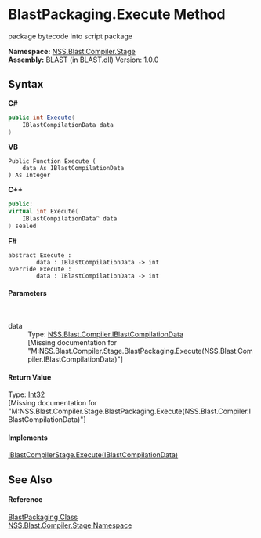 # BlastPackaging.Execute Method 
 

package bytecode into script package

**Namespace:**&nbsp;<a href="f44e629d-16ad-ce78-c6d1-bb239589698b">NSS.Blast.Compiler.Stage</a><br />**Assembly:**&nbsp;BLAST (in BLAST.dll) Version: 1.0.0

## Syntax

**C#**<br />
``` C#
public int Execute(
	IBlastCompilationData data
)
```

**VB**<br />
``` VB
Public Function Execute ( 
	data As IBlastCompilationData
) As Integer
```

**C++**<br />
``` C++
public:
virtual int Execute(
	IBlastCompilationData^ data
) sealed
```

**F#**<br />
``` F#
abstract Execute : 
        data : IBlastCompilationData -> int 
override Execute : 
        data : IBlastCompilationData -> int 
```


#### Parameters
&nbsp;<dl><dt>data</dt><dd>Type: <a href="d2afd70e-15cd-df6e-c1b9-6e1d3e9552bd">NSS.Blast.Compiler.IBlastCompilationData</a><br />\[Missing <param name="data"/> documentation for "M:NSS.Blast.Compiler.Stage.BlastPackaging.Execute(NSS.Blast.Compiler.IBlastCompilationData)"\]</dd></dl>

#### Return Value
Type: <a href="https://docs.microsoft.com/dotnet/api/system.int32" target="_blank" rel="noopener noreferrer">Int32</a><br />\[Missing <returns> documentation for "M:NSS.Blast.Compiler.Stage.BlastPackaging.Execute(NSS.Blast.Compiler.IBlastCompilationData)"\]

#### Implements
<a href="414b366a-c058-4684-f354-ec98b7ce5ba3">IBlastCompilerStage.Execute(IBlastCompilationData)</a><br />

## See Also


#### Reference
<a href="6291cba1-03b1-a8c2-2e27-71e0126fdbe5">BlastPackaging Class</a><br /><a href="f44e629d-16ad-ce78-c6d1-bb239589698b">NSS.Blast.Compiler.Stage Namespace</a><br />